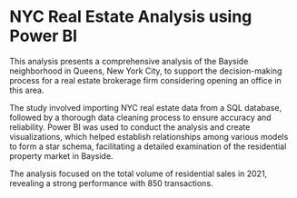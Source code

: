 # NYC Real Estate Analysis using Power BI

This analysis presents a comprehensive analysis of the Bayside neighborhood in Queens, New York City, to support the decision-making process for a real estate brokerage firm considering opening an office in this area. 

The study involved importing NYC real estate data from a SQL database, followed by a thorough data cleaning process to ensure accuracy and reliability. Power BI was used to conduct the analysis and create visualizations, which helped establish relationships among various models to form a star schema, facilitating a detailed examination of the residential property market in Bayside.

The analysis focused on the total volume of residential sales in 2021, revealing a strong performance with 850 transactions. 
